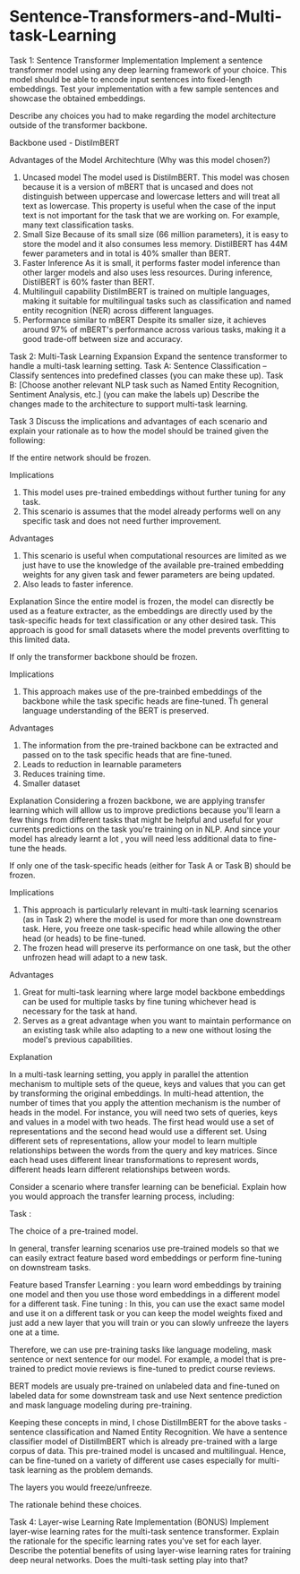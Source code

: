 # Sentence-Transformers-and-Multi-task-Learning

Task 1: Sentence Transformer Implementation
Implement a sentence transformer model using any deep learning framework of your choice. This model
should be able to encode input sentences into fixed-length embeddings. Test your implementation with a
few sample sentences and showcase the obtained embeddings. 

Describe any choices you had to make regarding the model architecture outside of the transformer backbone.

Backbone used - DistilmBERT

Advantages of the Model Architechture (Why was this model chosen?)

1. Uncased model
The model used is DistilmBERT. This model was chosen because it is a version of mBERT that is uncased and does not distinguish between uppercase and lowercase letters and will treat all text as lowercase. This property is useful when the case of the input text is not important for the task that we are working on. For example, many text classification tasks.
2. Small Size
Because of its small size (66 million parameters), it is easy to store the model and it also consumes less memory. DistilBERT has 44M fewer parameters and in total is 40% smaller than BERT.
3. Faster Inference
As it is small, it performs faster model inference than other larger models and also uses less resources. During inference, DistilBERT is 60% faster than BERT.
4. Multilinguil capability
DistilmBERT is trained on multiple languages, making it suitable for multilingual tasks such as classification and named entity recognition (NER) across different languages.
5. Performance similar to mBERT
Despite its smaller size, it achieves around 97% of mBERT's performance across various tasks, making it a good trade-off between size and accuracy.



Task 2: Multi-Task Learning Expansion
Expand the sentence transformer to handle a multi-task learning setting.
Task A: Sentence Classification – Classify sentences into predefined classes (you can make these up).
Task B: [Choose another relevant NLP task such as Named Entity Recognition, Sentiment Analysis, etc.]
(you can make the labels up)
Describe the changes made to the architecture to support multi-task learning.



Task 3
Discuss the implications and advantages of each scenario and explain your rationale as to how the model
should be trained given the following:

If the entire network should be frozen.

Implications 
1. This model uses pre-trained embeddings without further tuning for any task.
2. This scenario is assumes that the model already performs well on any specific task and does not need further improvement.
   
Advantages 
1. This scenario is useful when computational resources are limited as we just have to use the knowledge of the available pre-trained embedding weights for any given task and fewer parameters are being updated.
3. Also leads to faster inference.

Explanation
Since the entire model is frozen, the model can disrectly be used as a feature extracter, as the embeddings are directly used by the task-specific heads for text classification or any other desired task. This approach is good for small datasets where the model prevents overfitting to this limited data.

If only the transformer backbone should be frozen.

Implications 
1. This approach makes use of the pre-trainbed embeddings of the backbone while the task specific heads are fine-tuned. Th general language understanding of the BERT is preserved.
   
Advantages
1. The information from the pre-trained backbone can be extracted and passed on to the task specific heads that are fine-tuned.
2. Leads to reduction in learnable parameters
3. Reduces training time.
4. Smaller dataset

Explanation
Considering a frozen backbone, we are applying transfer learning which will alllow us to improve predictions because you'll learn a few things from different tasks that might be helpful and useful for your currents predictions on the task you're training on in NLP.
And since your model has already learnt a lot , you will need less additional data to fine-tune the heads.


If only one of the task-specific heads (either for Task A or Task B) should be frozen.

Implications 
1. This approach is particularly relevant in multi-task learning scenarios (as in Task 2)  where the model is used for more than one downstream task. Here, you freeze one task-specific head while allowing the other head (or heads) to be fine-tuned.
2. The frozen head will preserve its performance on one task, but the other unfrozen head will adapt to a new task.

Advantages 
1. Great for multi-task learning where large model backbone embeddings can be used for multiple tasks by fine tuning whichever head is necessary for the task at hand.
2. Serves as a great advantage when you want to maintain performance on an existing task while also adapting to a new one without losing the model's previous capabilities.

Explanation

In a multi-task learning setting, you apply in parallel the attention mechanism to multiple sets of the queue, keys and values that you can get by transforming the original embeddings. In multi-head attention, the number of times that you apply the attention mechanism is the number of heads in the model. For instance, you will need two sets of queries, keys and values in a model with two heads. The first head would use a set of representations and the second head would use a different set.  Using different sets of representations, allow your model to learn multiple relationships between the words from the query and key matrices.
Since each head uses different linear transformations to represent words, different heads learn different relationships between words.


Consider a scenario where transfer learning can be beneficial. Explain how you would approach the transfer learning process, including:

Task : 

The choice of a pre-trained model.

In general, transfer learning scenarios use pre-trained models so that we can easily extract feature based word embeddings or perform fine-tuning on downstream tasks. 

Feature based Transfer Learning : you learn word embeddings by training one model and then you use those word embeddings in a different model for a different task.
Fine tuning : In this, you can use the exact same model and use it on a different task or you can keep the model weights fixed and just add a new layer that you will train or you can slowly unfreeze the layers one at a time. 

Therefore, we can use pre-training tasks like language modeling, mask sentence or next sentence for our model. For example, a model that is pre-trained to predict movie reviews is fine-tuned to predict course reviews.

BERT models are usualy pre-trained on unlabeled data and fine-tuned on labeled data for some downstream task and use Next sentence prediction and mask language modeling during pre-training. 

Keeping these concepts in mind, I chose DistillmBERT for the above tasks - sentence classification and Named Entity Recognition. We have a sentence classifier model of DistillmBERT which is already pre-trained with a large corpus of data. This pre-trained model is uncased and multilingual. Hence, can be fine-tuned on a variety of different use cases especially for multi-task learning as the problem demands.

The layers you would freeze/unfreeze.

The rationale behind these choices.


Task 4: Layer-wise Learning Rate Implementation (BONUS)
Implement layer-wise learning rates for the multi-task sentence transformer. Explain the rationale for the
specific learning rates you&#39;ve set for each layer. Describe the potential benefits of using layer-wise
learning rates for training deep neural networks. Does the multi-task setting play into that?
